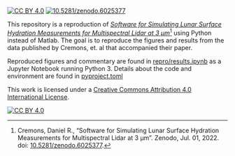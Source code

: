 [![CC BY 4.0][cc-by-shield]][cc-by] [![10.5281/zenodo.6025377][doi-shield]][doi]

This repository is a reproduction of [_Software for Simulating Lunar Surface Hydration Measurements for Multispectral Lidar at 3 µm_](./Earth%20and%20Space%20Science%20-%202022%20-%20Cremons.pdf)[^1]
using Python instead of Matlab. The goal is to reproduce the figures and results
from the data published by Cremons, et. al that accompanied their paper.

Reproduced figures and commentary are found in [repro/results.ipynb](repro/results.ipynb)
as a Jupyter Notebook running Python 3. Details about the code and environment
are found in [pyproject.toml](pyproject.toml)

This work is licensed under a
[Creative Commons Attribution 4.0 International License][cc-by].

[![CC BY 4.0][cc-by-image]][cc-by]

[^1]: Cremons, Daniel R., “Software for Simulating Lunar Surface Hydration Measurements for Multispectral Lidar at 3 µm”. Zenodo, Jul. 01, 2022. doi: [10.5281/zenodo.6025377](https://doi.org/10.1029/2022EA002277).

[doi]: https://doi.org/10.1029/2022EA002277
[doi-shield]: https://www.zenodo.org/badge/DOI/10.5281/zenodo.6025377.svg
[cc-by]: http://creativecommons.org/licenses/by/4.0/
[cc-by-image]: https://i.creativecommons.org/l/by/4.0/88x31.png
[cc-by-shield]: https://img.shields.io/badge/License-CC%20BY%204.0-lightgrey.svg
